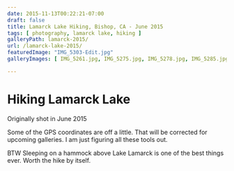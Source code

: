 ```yaml
---
date: 2015-11-13T00:22:21-07:00
draft: false
title: Lamarck Lake Hiking, Bishop, CA - June 2015
tags: [ photography, lamarck lake, hiking ]
galleryPath: lamarck-2015/
url: /lamarck-lake-2015/
featuredImage: "IMG_5303-Edit.jpg"
galleryImages: [ IMG_5261.jpg, IMG_5275.jpg, IMG_5278.jpg, IMG_5285.jpg, IMG_5286.jpg, IMG_5288.jpg, IMG_5289-Edit-2.jpg, IMG_5289-Edit.jpg, IMG_5292.jpg, IMG_5294-Edit.jpg, IMG_5295.jpg, IMG_5297.jpg, IMG_5299.jpg, IMG_5300.jpg, IMG_5302.jpg, IMG_5303-Edit.jpg, IMG_5306.jpg, IMG_5307.jpg, IMG_5311.jpg, IMG_5312.jpg, IMG_5313-Edit.jpg, IMG_5315.jpg, IMG_5318.jpg, IMG_5322.jpg, IMG_5328.jpg, IMG_5329.jpg, IMG_5332.jpg, IMG_5333.jpg, IMG_5338.jpg, IMG_5339.jpg, IMG_5344.jpg, IMG_5346.jpg, IMG_5363.jpg, IMG_5371.jpg, IMG_5377.jpg, IMG_5378.jpg, IMG_5382.jpg, IMG_5388-Edit.jpg, IMG_5389.jpg, IMG_5398-2.jpg, IMG_5398.jpg, IMG_5401.jpg, IMG_5403.jpg, IMG_5405.jpg, IMG_5406.jpg, IMG_5409.jpg, IMG_5411.jpg, IMG_5413.jpg, IMG_5416.jpg, IMG_5417.jpg, IMG_5420.jpg, IMG_5422.jpg, IMG_5423.jpg, IMG_5425.jpg, IMG_5426.jpg, IMG_5428-2.jpg, IMG_5428.jpg, IMG_5430.jpg, IMG_5432.jpg, IMG_5442.jpg, IMG_5443.jpg, IMG_5444.jpg, IMG_5445.jpg, IMG_5446.jpg, IMG_5447.jpg, IMG_5449.jpg, IMG_5450.jpg, IMG_5452.jpg, IMG_5455.jpg ]

---
```


# Hiking Lamarck Lake 



Originally shot in June 2015

Some of the GPS coordinates are off a little. That will be corrected for upcoming galleries. I am just figuring all these tools out. 

BTW Sleeping on a hammock above Lake Lamarck is one of the best things ever. Worth the hike by itself. 
 
